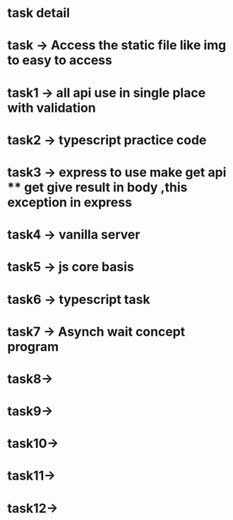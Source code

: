 # task detail 
# task ->  Access the static file like img to easy to access 
# task1 -> all api use in single place with validation 
# task2 -> typescript practice code
# task3 -> express to use make get api ** get give result in body ,this exception in express
# task4 -> vanilla server 
# task5 -> js core basis 
# task6 -> typescript task 
# task7 -> Asynch wait concept program 
# task8->  
# task9-> 
# task10-> 
# task11->  
# task12-> 

